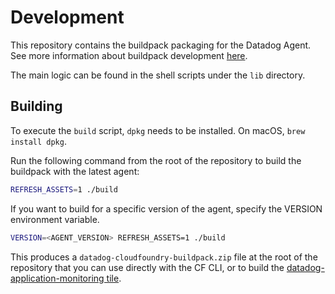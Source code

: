 # Development

This repository contains the buildpack packaging for the Datadog Agent. See more information about buildpack development [here](https://docs.cloudfoundry.org/buildpacks/developing-buildpacks.html).

The main logic can be found in the shell scripts under the `lib` directory.

## Building

To execute the `build` script, `dpkg` needs to be installed.
On macOS, `brew install dpkg`.

Run the following command from the root of the repository to build the buildpack with the latest agent:
```bash
REFRESH_ASSETS=1 ./build
```

If you want to build for a specific version of the agent, specify the VERSION environment variable.
```bash
VERSION=<AGENT_VERSION> REFRESH_ASSETS=1 ./build
```

This produces a `datadog-cloudfoundry-buildpack.zip` file at the root of the repository that you can use directly with the CF CLI, or to build the [datadog-application-monitoring tile](https://github.com/DataDog/datadog-application-monitoring-pivotal-tile).
